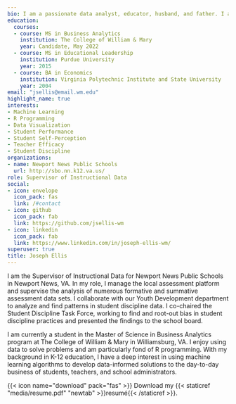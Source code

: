 ```yaml
---
bio: I am a passionate data analyst, educator, husband, and father. I am interested in merging disparate data sets to provide leaders with clarity in making informed decisions, and using modern technology to uncover hidden patterns to improve student outcomes.
education:
  courses:
  - course: MS in Business Analytics
    institution: The College of William & Mary
    year: Candidate, May 2022
  - course: MS in Educational Leadership
    institution: Purdue University
    year: 2015
  - course: BA in Economics
    institution: Virginia Polytechnic Institute and State University
    year: 2004
email: "jsellis@email.wm.edu"
highlight_name: true
interests:
- Machine Learning
- R Programming
- Data Visualization
- Student Performance
- Student Self-Perception
- Teacher Efficacy
- Student Discipline
organizations:
- name: Newport News Public Schools
  url: http://sbo.nn.k12.va.us/
role: Supervisor of Instructional Data
social:
- icon: envelope
  icon_pack: fas
  link: /#contact
- icon: github
  icon_pack: fab
  link: https://github.com/jsellis-wm
- icon: linkedin
  icon_pack: fab
  link: https://www.linkedin.com/in/joseph-ellis-wm/
superuser: true
title: Joseph Ellis
---
```


I am the Supervisor of Instructional Data for Newport News Public Schools in Newport News, VA. In my role, I manage the local assessment platform and supervise the analysis of numerous formative and summative assessment data sets. I collaborate with our Youth Development department to analyze and find patterns in student discipline data. I co-chaired the Student Discipline Task Force, working to find and root-out bias in student discipline practices and presented the findings to the school board. 

I am currently a student in the Master of Science in Business Analytics program at The College of William & Mary in Williamsburg, VA. I enjoy using data to solve problems and am particularly fond of R programming. With my background in K-12 education, I have a deep interest in using machine learning algorithms to develop data-informed solutions to the day-to-day business of students, teachers, and school administrators.

{{< icon name="download" pack="fas" >}} Download my {{< staticref "media/resume.pdf" "newtab" >}}resumé{{< /staticref >}}.
